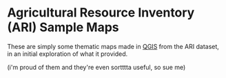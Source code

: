 # Agricultural Resource Inventory (ARI) Sample Maps

These are simply some thematic maps made in [QGIS](http://qgis.org) from the ARI dataset,
in an initial exploration of what it provided.

(i'm proud of them and they're even sortttta useful, so sue me)
